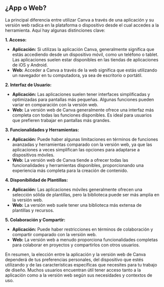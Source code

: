 ## ¿App o Web?

La principal diferencia entre utilizar Canva a través de una aplicación y su versión web radica en la plataforma o dispositivo desde el cual accedes a la herramienta. Aquí hay algunas distinciones clave:

**1. Acceso:**
   - **Aplicación:** Si utilizas la aplicación Canva, generalmente significa que estás accediendo desde un dispositivo móvil, como un teléfono o tablet. Las aplicaciones suelen estar disponibles en las tiendas de aplicaciones de iOS y Android.
   - **Web:** Acceder a Canva a través de la web significa que estás utilizando un navegador en tu computadora, ya sea de escritorio o portátil.

**2. Interfaz de Usuario:**
   - **Aplicación:** Las aplicaciones suelen tener interfaces simplificadas y optimizadas para pantallas más pequeñas. Algunas funciones pueden variar en comparación con la versión web.
   - **Web:** La versión web de Canva generalmente ofrece una interfaz más completa con todas las funciones disponibles. Es ideal para usuarios que prefieren trabajar en pantallas más grandes.

**3. Funcionalidades y Herramientas:**
   - **Aplicación:** Puede haber algunas limitaciones en términos de funciones avanzadas y herramientas comparado con la versión web, ya que las aplicaciones a veces simplifican las opciones para adaptarse a dispositivos móviles.
   - **Web:** La versión web de Canva tiende a ofrecer todas las funcionalidades y herramientas disponibles, proporcionando una experiencia más completa para la creación de contenido.

**4. Disponibilidad de Plantillas:**
   - **Aplicación:** Las aplicaciones móviles generalmente ofrecen una selección sólida de plantillas, pero la biblioteca puede ser más amplia en la versión web.
   - **Web:** La versión web suele tener una biblioteca más extensa de plantillas y recursos.

**5. Colaboración y Compartir:**
   - **Aplicación:** Puede haber restricciones en términos de colaboración y compartir comparado con la versión web.
   - **Web:** La versión web a menudo proporciona funcionalidades completas para colaborar en proyectos y compartirlos con otros usuarios.

En resumen, la elección entre la aplicación y la versión web de Canva dependerá de tus preferencias personales, del dispositivo que estés utilizando y de las características específicas que necesites para tu trabajo de diseño. Muchos usuarios encuentran útil tener acceso tanto a la aplicación como a la versión web según sus necesidades y contextos de uso.


